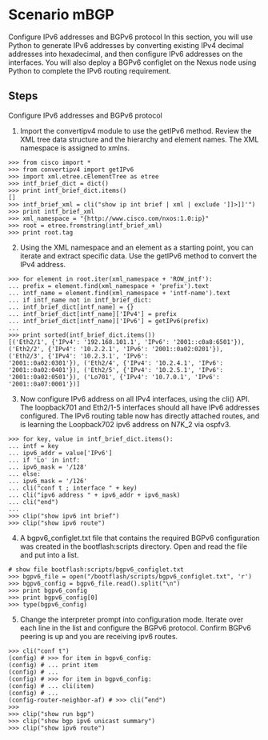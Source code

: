 # Scenario mBGP

Configure IPv6 addresses and BGPv6 protocol
In this section, you will use Python to generate IPv6 addresses by converting existing IPv4 decimal addresses into hexadecimal, and then configure IPv6 addresses on the interfaces. You will also deploy a BGPv6 configlet on the Nexus node using Python to complete the IPv6 routing requirement.

## Steps

Configure IPv6 addresses and BGPv6 protocol

1. Import the convertipv4 module to use the getIPv6 method. Review the XML tree data structure and the hierarchy and element names. The XML namespace is assigned to xmlns.

```
>>> from cisco import *
>>> from convertipv4 import getIPv6
>>> import xml.etree.cElementTree as etree
>>> intf_brief_dict = dict()
>>> print intf_brief_dict.items()
[]
>>> intf_brief_xml = cli("show ip int brief | xml | exclude ']]>]]'")
>>> print intf_brief_xml
>>> xml_namespace = "{http://www.cisco.com/nxos:1.0:ip}"
>>> root = etree.fromstring(intf_brief_xml)
>>> print root.tag
```

2. Using the XML namespace and an element as a starting point, you can iterate and extract specific data. Use the getIPv6 method to convert the IPv4 address.

```
>>> for element in root.iter(xml_namespace + 'ROW_intf'):
... prefix = element.find(xml_namespace + 'prefix').text
... intf_name = element.find(xml_namespace + 'intf-name').text
... if intf_name not in intf_brief_dict:
... intf_brief_dict[intf_name] = {}
... intf_brief_dict[intf_name]['IPv4'] = prefix
... intf_brief_dict[intf_name]['IPv6'] = getIPv6(prefix)
...
>>> print sorted(intf_brief_dict.items())
[('Eth2/1', {'IPv4': '192.168.101.1', 'IPv6': '2001::c0a8:6501'}), ('Eth2/2', {'IPv4': '10.2.2.1', 'IPv6': '2001::0a02:0201'}), ('Eth2/3', {'IPv4': '10.2.3.1', 'IPv6':
'2001::0a02:0301'}), ('Eth2/4', {'IPv4': '10.2.4.1', 'IPv6': '2001::0a02:0401'}), ('Eth2/5', {'IPv4': '10.2.5.1', 'IPv6': '2001::0a02:0501'}), ('Lo701', {'IPv4': '10.7.0.1', 'IPv6': '2001::0a07:0001'})]
```

3. Now configure IPv6 address on all IPv4 interfaces, using the cli() API. The loopback701 and Eth2/1-5 interfaces should all have IPv6 addresses configured. The IPv6 routing table now has directly attached routes, and is learning the Loopback702 ipv6 address on N7K_2 via ospfv3.

```
>>> for key, value in intf_brief_dict.items():
... intf = key
... ipv6_addr = value['IPv6']
... if 'Lo' in intf:
... ipv6_mask = '/128'
... else:
... ipv6_mask = '/126'
... cli("conf t ; interface " + key)
... cli("ipv6 address " + ipv6_addr + ipv6_mask)
... cli("end")
...
>>> clip("show ipv6 int brief")
>>> clip("show ipv6 route")
```

4. A bgpv6_configlet.txt file that contains the required BGPv6 configuration was created in the bootflash:scripts directory. Open and read the file and put into a list.

```
# show file bootflash:scripts/bgpv6_configlet.txt
>>> bgpv6_file = open("/bootflash/scripts/bgpv6_configlet.txt", 'r')
>>> bgpv6_config = bgpv6_file.read().split("\n")
>>> print bgpv6_config
>>> print bgpv6_config[0]
>>> type(bgpv6_config)
```

5. Change the interpreter prompt into configuration mode. Iterate over each line in the list and configure the BGPv6 protocol. Confirm BGPv6 peering is up and you are receiving ipv6 routes.

```
>>> cli("conf t")
(config) # >>> for item in bgpv6_config:
(config) # ... print item
(config) # ...
(config) # >>> for item in bgpv6_config:
(config) # ... cli(item)
(config) # ...
(config-router-neighbor-af) # >>> cli(”end")
>>>
>>> clip("show run bgp")
>>> clip("show bgp ipv6 unicast summary")
>>> clip("show ipv6 route")
```